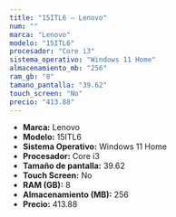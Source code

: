 ```yaml
---
title: "15ITL6 — Lenovo"
num: ""
marca: "Lenovo"
modelo: "15ITL6"
procesador: "Core i3"
sistema_operativo: "Windows 11 Home"
almacenamiento_mb: "256"
ram_gb: "8"
tamano_pantalla: "39.62"
touch_screen: "No"
precio: "413.88"
---
```

<ul>
<li><strong>Marca:</strong> Lenovo</li>
<li><strong>Modelo:</strong> 15ITL6</li>
<li><strong>Sistema Operativo:</strong> Windows 11 Home</li>
<li><strong>Procesador:</strong> Core i3 </li>
<li><strong>Tamaño de pantalla:</strong> 39.62</li>
<li><strong>Touch Screen:</strong> No</li>
<li><strong>RAM (GB):</strong> 8</li>
<li><strong>Almacenamiento (MB):</strong> 256</li>
<li><strong>Precio:</strong> 413.88</li>
</ul>